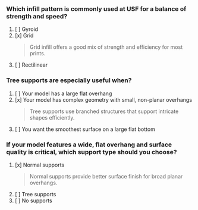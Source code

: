 ### Which infill pattern is commonly used at USF for a balance of strength and speed?
1. [ ] Gyroid
1. [x] Grid
   > Grid infill offers a good mix of strength and efficiency for most prints.
1. [ ] Rectilinear

### Tree supports are especially useful when?
1. [ ] Your model has a large flat overhang
1. [x] Your model has complex geometry with small, non-planar overhangs
   > Tree supports use branched structures that support intricate shapes efficiently.
1. [ ] You want the smoothest surface on a large flat bottom

### If your model features a wide, flat overhang and surface quality is critical, which support type should you choose?
1. [x] Normal supports
   > Normal supports provide better surface finish for broad planar overhangs.
1. [ ] Tree supports
1. [ ] No supports
